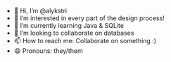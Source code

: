 - 👋 Hi, I’m @alykstri
- 👀 I’m interested in every part of the design process!
- 🌱 I’m currently learning Java & SQLite
- 💞️ I’m looking to collaborate on databases
- 📫 How to reach me: Collaborate on something :)
- 😄 Pronouns: they/them

<!---
alykstri/alykstri is a ✨ special ✨ repository because its `README.md` (this file) appears on your GitHub profile.
You can click the Preview link to take a look at your changes.
--->
